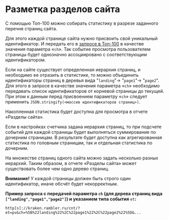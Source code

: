 # Разметка разделов сайта

С помощью Топ-100 можно собирать статистику в разрезе заданного перечня страниц сайта.

Для этого каждой странице сайта нужно присвоить свой уникальный идентификатор. И передать его в [запросе в Топ-100](broken-reference) в качестве значения параметра «`ch`». Так событие просмотра пользователем страницы будет однозначно ассоциировано с соответствующим идентификатором.

Если на сайте существует определенная иерархия страниц, и необходимо ее отразить в статистике, то можно объединить идентификаторы страниц в деревья вида "`landing`"→ "`page1`"→ "`page2`". Для этого в запросе в качестве значения параметра «`ch`» необходимо передавать список идентификаторов от корневой страницы до текущей. При этом к данным перед присвоением параметру «`ch`» следует применить `JSON.stringify(<массив идентификаторов страниц>)`.

Накопленная статистика будет доступна для просмотра в отчете «Разделы сайта».

Если в настройках счетчика задана иерархия страниц, то при подсчете событий для каждой страницы будет выполняться суммирование по дочерним страницам. В результате будет доступна как агрегированная статистика по головным страницам, так и отдельная статистика по дочерним.

На множестве страниц одного сайта можно задать несколько разных иерархий. Таким образом, в отчете «Разделы сайта» может существовать более чем одно дерево страниц.

**Внимание!** У каждой страницы должен быть строго один идентификатор, иначе обсчёт будет некорректным.

**Пример запроса с передачей параметра `ch` (для дерева страниц вида `["landing","page1","page2"]`) и указанием типа события** `et`**:**

`http[s]://kraken.rambler.ru/cnt/?et=pv&ch=%5B%22landing%22%2C%22page1%22%2C%22page2%22%5D&...`
